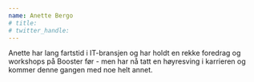 ```yaml
---
name: Anette Bergo
# title: 
# twitter_handle: 
---
```

Anette har lang fartstid i IT-bransjen og har holdt en rekke foredrag og workshops på Booster før - men har nå tatt en høyresving i karrieren og kommer denne gangen med noe helt annet. 

